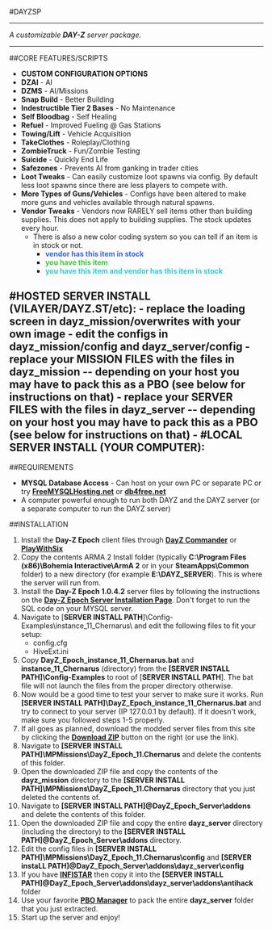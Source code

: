 #DAYZSP

----------

_A customizable **DAY-Z** server package._

----------
##CORE FEATURES/SCRIPTS
- **CUSTOM CONFIGURATION OPTIONS**
- **DZAI** - AI
- **DZMS** - AI/Missions
- **Snap Build** - Better Building
- **Indestructible Tier 2 Bases** - No Maintenance
- **Self Bloodbag** - Self Healing
- **Refuel** - Improved Fueling @ Gas Stations
- **Towing/Lift** - Vehicle Acquisition
- **TakeClothes** - Roleplay/Clothing
- **ZombieTruck** - Fun/Zombie Testing
- **Suicide** - Quickly End Life
- **Safezones** - Prevents AI from ganking in trader cities
- **Loot Tweaks** - Can easily customize loot spawns via config. By default less loot spawns since there are less players to compete with.
- **More Types of Guns/Vehicles** - Configs have been altered to make more guns and vehicles available through natural spawns.
- **Vendor Tweaks** - Vendors now RARELY sell items other than building supplies. This does not apply to building supplies. The stock updates every hour. 
	+ There is also a new color coding system so you can tell if an item is in stock or not.
		* <font color="3366ff">**vendor has this item in stock**</font>
		* <font color="33cc33">**you have this item**</font>
		* <font color="33cccc">**you have this item and vendor has this item in stock**</font>

#HOSTED SERVER INSTALL (VILAYER/DAYZ.ST/etc):
	- replace the loading screen in dayz_mission/overwrites with your own image
	- edit the configs in dayz_mission/config and dayz_server/config
	- replace your MISSION FILES with the files in dayz_mission -- depending on your host you may have to pack this as a PBO (see below for instructions on that)
	- replace your SERVER FILES with the files in dayz_server -- depending on your host you may have to pack this as a PBO (see below for instructions on that)
	- 
#LOCAL SERVER INSTALL (YOUR COMPUTER):
---
##REQUIREMENTS
- **MYSQL Database Access** - Can host on your own PC or separate PC or try **[FreeMYSQLHosting.net](http://www.freemysqlhosting.net/)** or **[db4free.net](http://www.db4free.net/)**
- A computer powerful enough to run both DAYZ and the DAYZ server (or a separate computer to run the DAYZ server)

##INSTALLATION
1. Install the **Day-Z Epoch** client files through **[DayZ Commander](http://dayzcommander.com/)** or **[PlayWithSix](http://play.withsix.com)**
2. Copy the contents ARMA 2 Install folder (typically **C:\Program Files (x86)\Bohemia Interactive\ArmA 2** or in your **SteamApps\Common** folder)  to a new directory (for example **E:\DAYZ_SERVER**). This is where the server will run from.
3. Install the **Day-Z Epoch 1.0.4.2** server files by following the instructions on the **[Day-Z Epoch Server Installation Page](http://epochmod.com/wiki/index.php/Server_Installation_Instructions)**. Don't forget to run the SQL code on your MYSQL server.
4. Navigate to [**SERVER INSTALL PATH**]\Config-Examples\instance\_11\_Chernarus\ and edit the following files to fit your setup:
	* config.cfg
	* HiveExt.ini
5. Copy **DayZ\_Epoch\_instance\_11\_Chernarus.bat** and **instance\_11\_Chernarus** (directory) from the **[SERVER INSTALL PATH]\Config-Examples** to root of [**SERVER INSTALL PATH**]. The bat file will not launch the files from the proper directory otherwise.
6. Now would be a good time to test your server to make sure it works. Run **[SERVER INSTALL PATH]\DayZ\_Epoch\_instance\_11\_Chernarus.bat** and try to connect to your server (IP 127.0.0.1 by default). If it doesn't work, make sure you followed steps 1-5 properly.
7. If all goes as planned, download the modded server files from this site by clicking the **[Download ZIP](https://github.com/mudzereli/DayzEpochChernarus/archive/DAYZSP.zip)** button on the right (or use the link).
8. Navigate to **[SERVER INSTALL PATH]\MPMissions\DayZ\_Epoch\_11.Chernarus** and delete the contents of this folder.
9. Open the downloaded ZIP file and copy the contents of  the **dayz_mission** directory to the **[SERVER INSTALL PATH]\MPMissions\DayZ\_Epoch\_11.Chernarus** directory that you just deleted the contents of.
10. Navigate to **[SERVER INSTALL PATH]\@DayZ\_Epoch\_Server\addons** and delete the contents of this folder.
11. Open the downloaded ZIP file and copy the entire **dayz_server** directory (including the directory) to the **[SERVER INSTALL PATH]\@DayZ\_Epoch\_Server\addons** directory.
12. Edit the config files in **[SERVER INSTALL PATH]\MPMissions\DayZ_Epoch_11.Chernarus\config** and **[SERVER instaLL PATH]\@DayZ\_Epoch\_Server\addons\dayz_server\config**
13. If you have **[INFISTAR](http://dayzantihack.com/)** then copy it into the **[SERVER INSTALL PATH]\@DayZ\_Epoch\_Server\addons\dayz\_server\addons\antihack** folder
14. Use your favorite **[PBO Manager](http://www.armaholic.com/page.php?id=16369)** to pack the entire **dayz_server** folder that you just extracted.
15. Start up the server and enjoy!